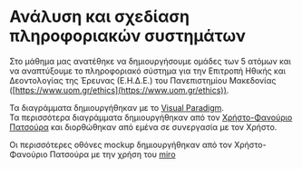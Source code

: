 # Ανάλυση και σχεδίαση πληροφοριακών συστημάτων

Στο μάθημα μας ανατέθηκε να δημιουργήσουμε ομάδες των 5 ατόμων και να αναπτύξουμε το πληροφοριακό σύστημα για την Επιτροπή Ηθικής και Δεοντολογίας της Έρευνας (Ε.Η.Δ.Ε.) του Πανεπιστημίου Μακεδονίας ([https://www.uom.gr/ethics](https://www.uom.gr/ethics)).

Τα διαγράμματα δημιουργήθηκαν με το [Visual Paradigm](https://www.visual-paradigm.com/).  
Τα περισσότερα διαγράμματα δημιουργήθηκαν από τον [Χρήστο-Φανούριο Πατσούρα](https://github.com/christospats) και διορθώθηκαν από εμένα σε συνεργασία με τον Χρήστο.

Οι περισσότερες οθόνες mockup δημιουργήθηκαν από τον Χρήστο-Φανούριο Πατσούρα με την χρήση του [miro](https://miro.com)


